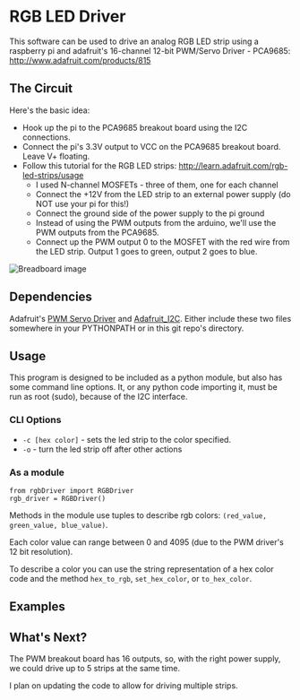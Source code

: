 # RGB LED Driver

This software can be used to drive an analog RGB LED strip using a raspberry pi
and adafruit's 16-channel 12-bit PWM/Servo Driver - PCA9685:
http://www.adafruit.com/products/815


## The Circuit

Here's the basic idea:

  - Hook up the pi to the PCA9685 breakout board using the I2C connections.
  - Connect the pi's 3.3V output to VCC on the PCA9685 breakout board. Leave V+
    floating.
  - Follow this tutorial for the RGB LED strips:
    http://learn.adafruit.com/rgb-led-strips/usage
      - I used N-channel MOSFETs - three of them, one for each channel
      - Connect the +12V from the LED strip to an external power supply (do NOT
        use your pi for this!)
      - Connect the ground side of the power supply to the pi ground
      - Instead of using the PWM outputs from the arduino, we'll use the PWM
        outputs from the PCA9685.
      - Connect up the PWM output 0 to the MOSFET with the red wire from the
        LED strip.  Output 1 goes to green, output 2 goes to blue.

![Breadboard image](https://raw2.github.com/apexskier/rgbLED/master/LED_Strip_bb.png)


## Dependencies

Adafruit's [PWM Servo
Driver](https://github.com/adafruit/Adafruit-Raspberry-Pi-Python-Code/blob/master/Adafruit_PWM_Servo_Driver/Adafruit_PWM_Servo_Driver.py)
and
[Adafruit_I2C](https://github.com/adafruit/Adafruit-Raspberry-Pi-Python-Code/blob/master/Adafruit_I2C/Adafruit_I2C.py).
Either include these two files somewhere in your PYTHONPATH or in this git repo's
directory.


## Usage

This program is designed to be included as a python module, but also has some
command line options. It, or any python code importing it, must be run as root
(sudo), because of the I2C interface.

### CLI Options

- `-c [hex color]` - sets the led strip to the color specified.
- `-o` - turn the led strip off after other actions

### As a module

```
from rgbDriver import RGBDriver
rgb_driver = RGBDriver()
```

Methods in the module use tuples to describe rgb colors: `(red_value,
green_value, blue_value)`.

Each color value can range between 0 and 4095 (due to the PWM driver's 12 bit
resolution).

To describe a color you can use the string representation of a hex color code and the method `hex_to_rgb`, `set_hex_color`, or `to_hex_color`.


## Examples


## What's Next?

The PWM breakout board has 16 outputs, so, with the right power supply, we
could drive up to 5 strips at the same time.

I plan on updating the code to allow for driving multiple strips.
